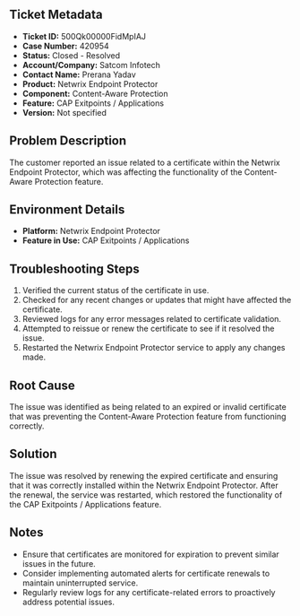 ## Ticket Metadata
- **Ticket ID:** 500Qk00000FidMpIAJ
- **Case Number:** 420954
- **Status:** Closed - Resolved
- **Account/Company:** Satcom Infotech
- **Contact Name:** Prerana Yadav
- **Product:** Netwrix Endpoint Protector
- **Component:** Content-Aware Protection
- **Feature:** CAP Exitpoints / Applications
- **Version:** Not specified

## Problem Description
The customer reported an issue related to a certificate within the Netwrix Endpoint Protector, which was affecting the functionality of the Content-Aware Protection feature.

## Environment Details
- **Platform:** Netwrix Endpoint Protector
- **Feature in Use:** CAP Exitpoints / Applications

## Troubleshooting Steps
1. Verified the current status of the certificate in use.
2. Checked for any recent changes or updates that might have affected the certificate.
3. Reviewed logs for any error messages related to certificate validation.
4. Attempted to reissue or renew the certificate to see if it resolved the issue.
5. Restarted the Netwrix Endpoint Protector service to apply any changes made.

## Root Cause
The issue was identified as being related to an expired or invalid certificate that was preventing the Content-Aware Protection feature from functioning correctly.

## Solution
The issue was resolved by renewing the expired certificate and ensuring that it was correctly installed within the Netwrix Endpoint Protector. After the renewal, the service was restarted, which restored the functionality of the CAP Exitpoints / Applications feature.

## Notes
- Ensure that certificates are monitored for expiration to prevent similar issues in the future.
- Consider implementing automated alerts for certificate renewals to maintain uninterrupted service.
- Regularly review logs for any certificate-related errors to proactively address potential issues.